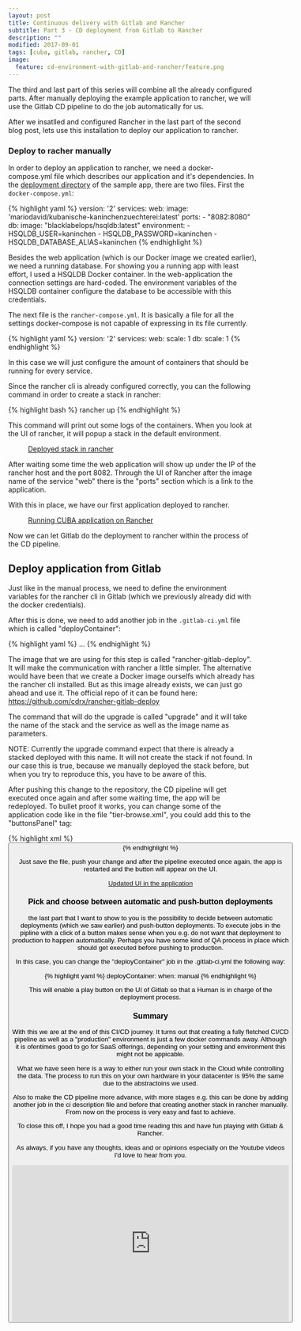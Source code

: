 ```yaml
---
layout: post
title: Continuous delivery with Gitlab and Rancher
subtitle: Part 3 - CD deployment from Gitlab to Rancher
description: ""
modified: 2017-09-01
tags: [cuba, gitlab, rancher, CD]
image:
  feature: cd-environment-with-gitlab-and-rancher/feature.png
---
```


The third and last part of this series will combine all the already configured parts. After manually deploying the example application to rancher, we will use the Gitlab CD pipeline to do the job automatically for us.

<!-- more -->

After we insatlled and configured Rancher in the last part of the second blog post, lets use this installation to deploy our application to rancher.

### Deploy to racher manually

In order to deploy an application to rancher, we need a docker-compose.yml file which describes our application and it's dependencies. In the [deployment directory](https://github.com/mariodavid/kubanische-kaninchenzuechterei/tree/master/deployment) of the sample app, there are two files. First the <code>docker-compose.yml</code>:

{% highlight yaml %}
version: '2'
services:
  web:
    image: 'mariodavid/kubanische-kaninchenzuechterei:latest'
    ports:
     - "8082:8080"
  db:
    image: "blacklabelops/hsqldb:latest"
    environment:
      - HSQLDB_USER=kaninchen
      - HSQLDB_PASSWORD=kaninchen
      - HSQLDB_DATABASE_ALIAS=kaninchen
{% endhighlight %}

Besides the web application (which is our Docker image we created earlier), we need a running database. For showing you a running app with least effort, I used a HSQLDB Docker container. In the web-application the connection settings are hard-coded. The environment variables of the HSQLDB container configure the database to be accessible with this credentials.

The next file is the <code>rancher-compose.yml</code>. It is basically a file for all the settings docker-compose is not capable of expressing in its file currently.

{% highlight yaml %}
version: '2'
services:
  web:
    scale: 1
  db:
    scale: 1
{% endhighlight %}

In this case we will just configure the amount of containers that should be running for every service.

Since the rancher cli is already configured correctly, you can the following command in order to create a stack in rancher:


{% highlight bash %}
rancher up
{% endhighlight %}

This command will print out some logs of the containers. When you look at the UI of rancher, it will popup a stack in the default environment.


<figure class="center">
	<a href="{{ site.url }}/images/cd-environment-with-gitlab-and-rancher/step-7-manually-deploying-stack.png"><img src="{{ site.url }}/images/cd-environment-with-gitlab-and-rancher/step-7-manually-deploying-stack.png" alt=""></a>
	<figcaption><a href="{{ site.url }}/images/cd-environment-with-gitlab-and-rancher/step-7-manually-deploying-stack.png" title="Deployed stack in rancher">Deployed stack in rancher</a></figcaption>
</figure>

After waiting some time the web application will show up under the IP of the rancher host and the port 8082. Through the UI of Rancher after the image name of the service "web" there is the "ports" section which is a link to the application.

With this in place, we have our first application deployed to rancher.

<figure class="center">
	<a href="{{ site.url }}/images/cd-environment-with-gitlab-and-rancher/step-8-cuba-app-running-on-rancher.png"><img src="{{ site.url }}/images/cd-environment-with-gitlab-and-rancher/step-8-cuba-app-running-on-rancher.png" alt=""></a>
	<figcaption><a href="{{ site.url }}/images/cd-environment-with-gitlab-and-rancher/step-8-cuba-app-running-on-rancher.png" title="Running CUBA application on Rancher">Running CUBA application on Rancher</a></figcaption>
</figure>

Now we can let Gitlab do the deployment to rancher within the process of the CD pipeline.

## Deploy application from Gitlab

Just like in the manual process, we need to define the environment variables for the rancher cli in Gitlab (which we previously already did with the docker credentials).

After this is done, we need to add another job in the <code>.gitlab-ci.yml</code> file which is called "deployContainer":


{% highlight yaml %}
...
{% endhighlight %}

The image that we are using for this step is called "rancher-gitlab-deploy". It will make the communication with rancher a little simpler. The alternative would have been that we create a Docker image ourselfs which already has the rancher cli installed. But as this image already exists, we can just go ahead and use it. The official repo of it can be found here: https://github.com/cdrx/rancher-gitlab-deploy

The command that will do the upgrade is called "upgrade" and it will take the name of the stack and the service as well as the image name as parameters.

<div class="information">NOTE: Currently the upgrade command expect that there is already a stacked deployed with this name. It will not create the stack if not found. In our case this is true, because we manually deployed the stack before, but when you try to reproduce this, you have to be aware of this.
</div>

After pushing this change to the repository, the CD pipeline will get executed once again and after some waiting time, the app will be redeployed. To bullet proof it works, you can change some of the application code like in the file "tier-browse.xml", you could add this to the "buttonsPanel" tag:


{% highlight xml %}
<buttonsPanel id="buttonsPanel"
              alwaysVisible="true">
    <!-- ... -->
    <button id="tierStreichelnBtn"
        caption="Tier streicheln" />
</buttonsPanel>
{% endhighlight %}

Just save the file, push your change and after the pipeline executed once again, the app is restarted and the button will appear on the UI.


<figure class="center">
	<a href="{{ site.url }}/images/cd-environment-with-gitlab-and-rancher/step-9-code-changes-to-deployment.png"><img src="{{ site.url }}/images/cd-environment-with-gitlab-and-rancher/step-9-code-changes-to-deployment.png" alt=""></a>
	<figcaption><a href="{{ site.url }}/images/cd-environment-with-gitlab-and-rancher/step-9-code-changes-to-deployment.png" title="Updated UI in the application">Updated UI in the application</a></figcaption>
</figure>

### Pick and choose between automatic and push-button deployments

the last part that I want to show to you is the possibility to decide between automatic deployments (which we saw earlier) and push-button deployments. To execute jobs in the pipline with a click of a button makes sense when you e.g. do not want that deployment to production to happen automatically. Perhaps you have some kind of QA process in place which should get executed before pushing to production.

In this case, you can change the "deployContainer" job in the .gitlab-ci.yml the following way:

{% highlight yaml %}
deployContainer:
  when: manual
{% endhighlight %}

This will enable a play button on the UI of Gitlab so that a Human is in charge of the deployment process.


### Summary

With this we are at the end of this CI/CD journey. It turns out that creating a fully fletched CI/CD pipeline as well as a "production" environment is just a few docker commands away. Although it is ofentimes good to go for SaaS offerings, depending on your setting and environment this might not be appicable.

What we have seen here is a way to either run your own stack in the Cloud while controlling the data. The process to run this on your own hardware in your datacenter is 95% the same due to the abstractoins we used.

Also to make the CD pipeline more advance, with more stages e.g. this can be done by adding another job in the ci description file and before that creating another stack in rancher manually. From now on the process is very easy and fast to achieve.

To close this off, I hope you had a good time reading this and have fun playing with Gitlab & Rancher.

As always, if you have any thoughts, ideas and or opinions especially on the Youtube videos I'd love to hear from you.

<iframe width="560" height="315" src="https://www.youtube.com/watch?v=SxG4snCUoC0&list=PLJ0nYE0NtQxaoo-KJ5ciDn2AbOGHlH3OI&index=5" frameborder="0" allowfullscreen></iframe>
